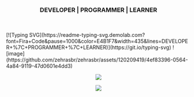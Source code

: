 <h3 align="center">DEVELOPER | PROGRAMMER | LEARNER</h3>
<br>
<br>
[![Typing SVG](https://readme-typing-svg.demolab.com?font=Fira+Code&pause=1000&color=E4B1F7&width=435&lines=DEVELOPER+%7C+PROGRAMMER+%7C+LEARNER)](https://git.io/typing-svg)
![image](https://github.com/zehrasbr/zehrasbr/assets/120209419/4ef83396-0564-4a84-9119-47d0601e4dd3)


<p align="center"><img src="https://media.giphy.com/media/l1KdbjVf8lZj2Qk3m/giphy.gif" /> </p>
<p align="center"><img src="https://media.giphy.com/media/TIejJSkHLZh4s/giphy.gif" /> </p>

